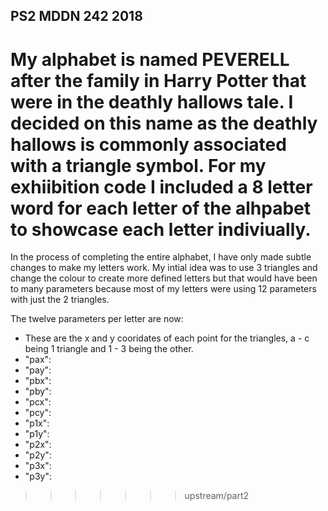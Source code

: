 ## PS2 MDDN 242 2018


My alphabet is named PEVERELL after the family in Harry Potter that were in the deathly hallows tale. I decided on this name as the deathly hallows is commonly associated with a triangle symbol.
For my exhiibition code I included a 8 letter word for each letter of the alhpabet to showcase each letter indiviually. 
=======

In the process of completing the entire alphabet, I have only made subtle changes to make my letters work. My intial idea was to use 3 triangles and change the colour to create more defined letters but that would have been to many parameters because most of my letters were using 12 parameters with just the 2 triangles. 


The twelve parameters per letter are now:
  *    These are the x and y cooridates of each point for the triangles,
  a - c being 1 triangle and 1 - 3 being the other.
  *    "pax": 
  *    "pay": 
  *    "pbx": 
  *    "pby": 
  *    "pcx": 
  *    "pcy": 
  *    "p1x": 
  *    "p1y": 
  *    "p2x": 
  *    "p2y": 
  *    "p3x": 
  *    "p3y": 

>>>>>>> upstream/part2

